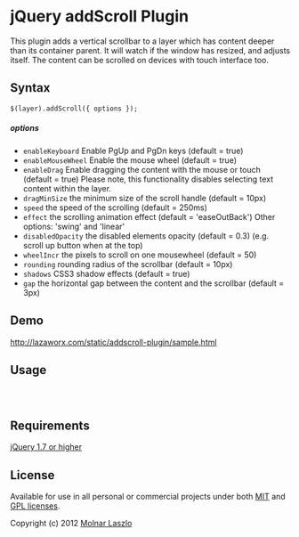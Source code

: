 <h1>jQuery addScroll Plugin</h1>
<p>This plugin adds a vertical scrollbar to a layer which has content deeper than its container parent. It will watch if the window has resized, and adjusts itself. The content can be scrolled on devices with touch interface too.</p>
<h2>Syntax</h2>
<pre><code>$(layer).addScroll({ options });</code></pre>
<h5>options</h5>
<ul>
	<li><code>enableKeyboard</code> Enable PgUp and PgDn keys (default = true)</li>
	<li><code>enableMouseWheel</code> Enable the mouse wheel (default = true)</li>
	<li><code>enableDrag</code> Enable dragging the content with the mouse or touch (default = true) Please note, this functionality disables selecting text content within the layer.</li>
	<li><code>dragMinSize</code> the minimum size of the scroll handle (default = 10px)</li>
	<li><code>speed</code> the speed of the scrolling (default = 250ms)</li>
	<li><code>effect</code> the scrolling animation effect (default = 'easeOutBack') Other options: 'swing' and 'linear'</li>
	<li><code>disabledOpacity</code> the disabled elements opacity (default = 0.3) (e.g. scroll up button when at the top)</li>
	<li><code>wheelIncr</code> the pixels to scroll on one mousewheel (default = 50)</li>
	<li><code>rounding</code> rounding radius of the scrollbar (default = 10px)</li>
	<li><code>shadows</code> CSS3 shadow effects (default = true)</li>
	<li><code>gap</code> the horizontal gap between the content and the scrollbar (default = 3px)</li>
</ul>
<h2>Demo</h2>
<p><a href="http://lazaworx.com/static/addscroll-plugin/sample.html">http://lazaworx.com/static/addscroll-plugin/sample.html</a></p>
<h2>Usage</h2>
<pre><code><script src="addscroll.js"></script>
<script>
	// Simply calling it with the defaults
	$(document).ready(function() {
		$('#content').addScroll();
	});
</script>
</code></pre>
<h2>Requirements</h2>
<p><a href="http://docs.jquery.com/Downloading_jQuery">jQuery 1.7 or higher</a></p>
<h2>License</h2>
<p>Available for use in all personal or commercial projects under both <a href="MIT-LICENSE.txt">MIT</a> and <a href="GPL-LICENSE.txt">GPL licenses</a>.</p>
<p>Copyright (c) 2012 <a href="http://lazaworx.com">Molnar Laszlo</a></p>
